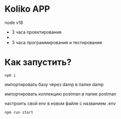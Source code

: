 # Koliko APP
node v18

- 3 часa проектирования
- 
- 3 часa программирования и тестирования

# Как запустить?
```
npm i
```
импортировать базу через damp в папке damp

импортировать коллекцию postman в папке postman 

настроить свой env в новом файле с названием .env 

```
npm run start
```
